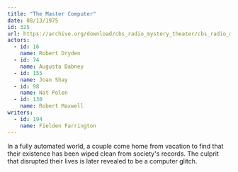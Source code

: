 ```yaml
---
title: "The Master Computer"
date: 08/13/1975
id: 325
url: https://archive.org/download/cbs_radio_mystery_theater/cbs_radio_mystery_theater-0301-0350.zip/cbs_radio_mystery_theater-0301-0350%2Fcbsrmt_0325_the_master_computer.mp3
actors:  
  - id: 16
    name: Robert Dryden  
  - id: 74
    name: Augusta Dabney  
  - id: 155
    name: Joan Shay  
  - id: 98
    name: Nat Polen  
  - id: 130
    name: Robert Maxwell
writers:  
  - id: 194
    name: Fielden Farrington
---
```

In a fully automated world, a couple come home from vacation to find that their existence has been wiped clean from society's records. The culprit that disrupted their lives is later revealed to be a computer glitch.